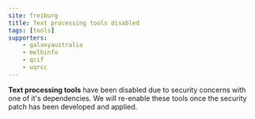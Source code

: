 ```yaml
---
site: freiburg
title: Text processing tools disabled
tags: [tools]
supporters:
    - galaxyaustralia
    - melbinfo
    - qcif
    - uqrcc
---
```

**Text processing tools** have been disabled due to security concerns with one of it's dependencies. We will re-enable these tools once the security patch has been developed and applied.
